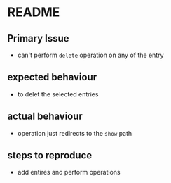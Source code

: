 # README

## Primary Issue

- can't perform `delete` operation on any of the entry

## expected behaviour

- to delet the selected entries

## actual behaviour

- operation just redirects to the `show` path

## steps to reproduce

- add entires and perform operations
